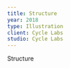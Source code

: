 ```yaml
---
title: Structure
year: 2018
type: Illustration
client: Cycle Labs
studio: Cycle Labs
---
```


Structure